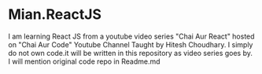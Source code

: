 # Mian.ReactJS
I am learning React JS from a youtube video series "Chai Aur React" hosted on "Chai Aur Code" Youtube Channel Taught by Hitesh Choudhary. I simply do not own code.it will be written in this repository as video series goes by. I will mention original code repo in Readme.md
